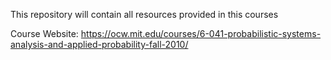 This repository will contain all resources provided in this courses

Course Website: https://ocw.mit.edu/courses/6-041-probabilistic-systems-analysis-and-applied-probability-fall-2010/

